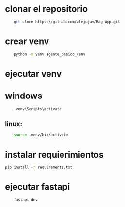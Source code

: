# clonar el repositorio
```bash
    git clone https://github.com/alejojav/Rag-App.git
```

# crear venv
```bash
    python -m venv agente_basico_venv
```

# ejecutar venv
# windows
``` bash
    .venv\Scripts\activate
```
## linux:
``` bash
    source .venv/bin/activate
```

# instalar requierimientos
```bash
pip install -r requirements.txt
```

# ejecutar fastapi
``` bash
    fastapi dev
```    